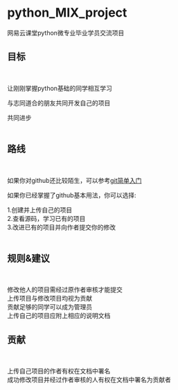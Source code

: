 # python_MIX_project
网易云课堂python微专业毕业学员交流项目  

## 目标
<br/>

让刚刚掌握python基础的同学相互学习 

与志同道合的朋友共同开发自己的项目  

共同进步  
<br/>
## 路线  
<br/>

如果你对github还比较陌生，可以参考[git简单入门](https://github.com/qinL-cdy/python_MIX_project/blob/master/git%E5%85%A5%E9%97%A8%E6%96%87%E6%A1%A3/git%E5%85%A5%E9%97%A8.md)  

如果你已经掌握了github基本用法，你可以选择:  

1.创建并上传自己的项目  
2.查看源码，学习已有的项目  
3.改进已有的项目并向作者提交你的修改  
<br/>
## 规则&建议
<br/>

修改他人的项目需经过原作者审核才能提交  
上传项目与修改项目均视为贡献  
贡献足够的同学可以成为管理员  
上传自己的项目应附上相应的说明文档
<br/>
## 贡献
<br/>

上传自己项目的作者有权在文档中署名  
成功修改项目并经过作者审核的人有权在文档中署名为贡献者
